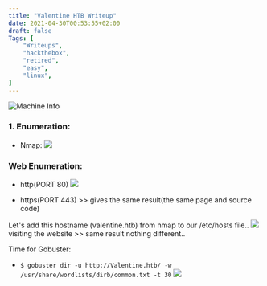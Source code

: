 ```yaml
---
title: "Valentine HTB Writeup"
date: 2021-04-30T00:53:55+02:00
draft: false
Tags: [
    "Writeups",
    "hackthebox",
    "retired",
    "easy",
    "linux",
]
---
```

![Machine Info](/images/valentine/1.png)

### 1. Enumeration:
* Nmap:
![](/images/valentine/2.png)

### Web Enumeration:
* http(PORT 80)
![](/images/valentine/3.png)

* https(PORT 443) >> gives the same result(the same page and source code)

Let's add this hostname (valentine.htb) from nmap to our /etc/hosts file..
![](/images/valentine/4.png)
visiting the website >> same result nothing different..

Time for Gobuster:
* ``$ gobuster dir -u http://Valentine.htb/ -w /usr/share/wordlists/dirb/common.txt -t 30``
![](/images/valentine/5.png)



